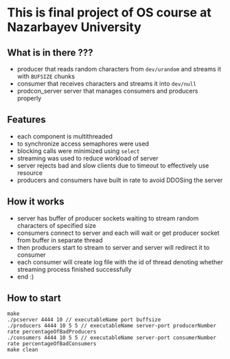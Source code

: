 # This is final project of OS course at Nazarbayev University
## What is in there ???
- producer that reads random characters from ``` dev/urandom ``` and streams it with ``` BUFSIZE ``` chunks
- consumer that receives characters and streams it into ``` dev/null ``` 
- prodcon_server server that manages consumers and producers properly 

## Features 
- each component is multithreaded 
- to synchronize access semaphores were used 
- blocking calls were minimized using ``` select ``` 
- streaming was used to reduce workload of server 
- server rejects bad and slow clients due to timeout to effectively use resource
- producers and consumers have built in rate to avoid DDOSing the server

## How it works 
- server has buffer of producer sockets waiting to stream random characters of specified size
- consumers connect to server and each will wait or get producer socket from buffer in separate thread
- then producers start to stream to server and server will redirect it to consumer
- each consumer will create log file with the id of thread denoting whether streaming process finished successfully
- end :)

## How to start
```
make 
./pcserver 4444 10 // executableName port buffsize
./producers 4444 10 5 5 // executableName server-port producerNumber rate percentageOfBadProducers
./consumers 4444 10 5 5 // executableName server-port consumerNumber rate percentageOfBadConsumers
make clean
```

